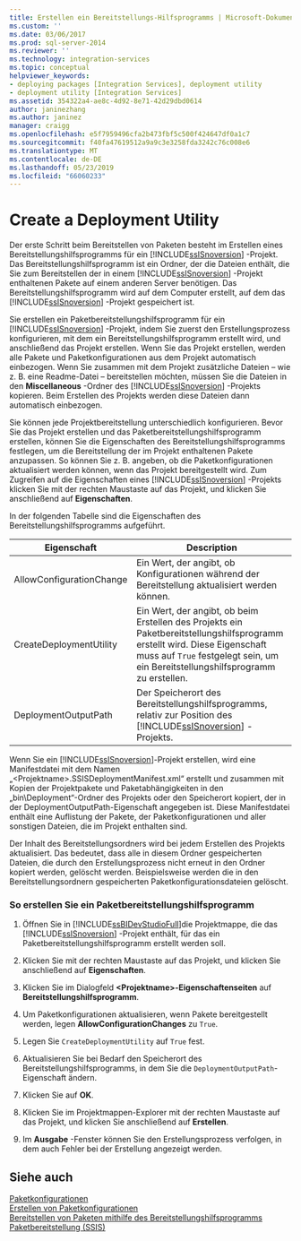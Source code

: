 ```yaml
---
title: Erstellen ein Bereitstellungs-Hilfsprogramms | Microsoft-Dokumentation
ms.custom: ''
ms.date: 03/06/2017
ms.prod: sql-server-2014
ms.reviewer: ''
ms.technology: integration-services
ms.topic: conceptual
helpviewer_keywords:
- deploying packages [Integration Services], deployment utility
- deployment utility [Integration Services]
ms.assetid: 354322a4-ae8c-4d92-8e71-42d29dbd0614
author: janinezhang
ms.author: janinez
manager: craigg
ms.openlocfilehash: e5f7959496cfa2b473fbf5c500f424647df0a1c7
ms.sourcegitcommit: f40fa47619512a9a9c3e3258fda3242c76c008e6
ms.translationtype: MT
ms.contentlocale: de-DE
ms.lasthandoff: 05/23/2019
ms.locfileid: "66060233"
---
```

# <a name="create-a-deployment-utility"></a>Create a Deployment Utility
  Der erste Schritt beim Bereitstellen von Paketen besteht im Erstellen eines Bereitstellungshilfsprogramms für ein [!INCLUDE[ssISnoversion](../includes/ssisnoversion-md.md)] -Projekt. Das Bereitstellungshilfsprogramm ist ein Ordner, der die Dateien enthält, die Sie zum Bereitstellen der in einem [!INCLUDE[ssISnoversion](../includes/ssisnoversion-md.md)] -Projekt enthaltenen Pakete auf einem anderen Server benötigen. Das Bereitstellungshilfsprogramm wird auf dem Computer erstellt, auf dem das [!INCLUDE[ssISnoversion](../includes/ssisnoversion-md.md)] -Projekt gespeichert ist.  
  
 Sie erstellen ein Paketbereitstellungshilfsprogramm für ein [!INCLUDE[ssISnoversion](../includes/ssisnoversion-md.md)] -Projekt, indem Sie zuerst den Erstellungsprozess konfigurieren, mit dem ein Bereitstellungshilfsprogramm erstellt wird, und anschließend das Projekt erstellen. Wenn Sie das Projekt erstellen, werden alle Pakete und Paketkonfigurationen aus dem Projekt automatisch einbezogen. Wenn Sie zusammen mit dem Projekt zusätzliche Dateien – wie z. B. eine Readme-Datei – bereitstellen möchten, müssen Sie die Dateien in den **Miscellaneous** -Ordner des [!INCLUDE[ssISnoversion](../includes/ssisnoversion-md.md)] -Projekts kopieren. Beim Erstellen des Projekts werden diese Dateien dann automatisch einbezogen.  
  
 Sie können jede Projektbereitstellung unterschiedlich konfigurieren. Bevor Sie das Projekt erstellen und das Paketbereitstellungshilfsprogramm erstellen, können Sie die Eigenschaften des Bereitstellungshilfsprogramms festlegen, um die Bereitstellung der im Projekt enthaltenen Pakete anzupassen. So können Sie z. B. angeben, ob die Paketkonfigurationen aktualisiert werden können, wenn das Projekt bereitgestellt wird. Zum Zugreifen auf die Eigenschaften eines [!INCLUDE[ssISnoversion](../includes/ssisnoversion-md.md)] -Projekts klicken Sie mit der rechten Maustaste auf das Projekt, und klicken Sie anschließend auf **Eigenschaften**.  
  
 In der folgenden Tabelle sind die Eigenschaften des Bereitstellungshilfsprogramms aufgeführt.  
  
|Eigenschaft|Description|  
|--------------|-----------------|  
|AllowConfigurationChange|Ein Wert, der angibt, ob Konfigurationen während der Bereitstellung aktualisiert werden können.|  
|CreateDeploymentUtility|Ein Wert, der angibt, ob beim Erstellen des Projekts ein Paketbereitstellungshilfsprogramm erstellt wird. Diese Eigenschaft muss auf `True` festgelegt sein, um ein Bereitstellungshilfsprogramm zu erstellen.|  
|DeploymentOutputPath|Der Speicherort des Bereitstellungshilfsprogramms, relativ zur Position des [!INCLUDE[ssISnoversion](../includes/ssisnoversion-md.md)] -Projekts.|  
  
 Wenn Sie ein [!INCLUDE[ssISnoversion](../includes/ssisnoversion-md.md)]-Projekt erstellen, wird eine Manifestdatei mit dem Namen „\<Projektname>.SSISDeploymentManifest.xml“ erstellt und zusammen mit Kopien der Projektpakete und Paketabhängigkeiten in den „bin\Deployment“-Ordner des Projekts oder den Speicherort kopiert, der in der DeploymentOutputPath-Eigenschaft angegeben ist. Diese Manifestdatei enthält eine Auflistung der Pakete, der Paketkonfigurationen und aller sonstigen Dateien, die im Projekt enthalten sind.  
  
 Der Inhalt des Bereitstellungsordners wird bei jedem Erstellen des Projekts aktualisiert. Das bedeutet, dass alle in diesem Ordner gespeicherten Dateien, die durch den Erstellungsprozess nicht erneut in den Ordner kopiert werden, gelöscht werden. Beispielsweise werden die in den Bereitstellungsordnern gespeicherten Paketkonfigurationsdateien gelöscht.  
  
### <a name="to-create-a-package-deployment-utility"></a>So erstellen Sie ein Paketbereitstellungshilfsprogramm  
  
1.  Öffnen Sie in [!INCLUDE[ssBIDevStudioFull](../includes/ssbidevstudiofull-md.md)]die Projektmappe, die das [!INCLUDE[ssISnoversion](../includes/ssisnoversion-md.md)] -Projekt enthält, für das ein Paketbereitstellungshilfsprogramm erstellt werden soll.  
  
2.  Klicken Sie mit der rechten Maustaste auf das Projekt, und klicken Sie anschließend auf **Eigenschaften**.  
  
3.  Klicken Sie im Dialogfeld **\<Projektname>-Eigenschaftenseiten** auf **Bereitstellungshilfsprogramm**.  
  
4.  Um Paketkonfigurationen aktualisieren, wenn Pakete bereitgestellt werden, legen **AllowConfigurationChanges** zu `True`.  
  
5.  Legen Sie `CreateDeploymentUtility` auf `True` fest.  
  
6.  Aktualisieren Sie bei Bedarf den Speicherort des Bereitstellungshilfsprogramms, in dem Sie die `DeploymentOutputPath`-Eigenschaft ändern.  
  
7.  Klicken Sie auf **OK**.  
  
8.  Klicken Sie im Projektmappen-Explorer mit der rechten Maustaste auf das Projekt, und klicken Sie anschließend auf **Erstellen**.  
  
9. Im **Ausgabe** -Fenster können Sie den Erstellungsprozess verfolgen, in dem auch Fehler bei der Erstellung angezeigt werden.  
  
## <a name="see-also"></a>Siehe auch  
 [Paketkonfigurationen](../../2014/integration-services/package-configurations.md)   
 [Erstellen von Paketkonfigurationen](../../2014/integration-services/create-package-configurations.md)   
 [Bereitstellen von Paketen mithilfe des Bereitstellungshilfsprogramms](../../2014/integration-services/deploy-packages-by-using-the-deployment-utility.md)   
 [Paketbereitstellung &#40;SSIS&#41;](packages/legacy-package-deployment-ssis.md)  
  
  
